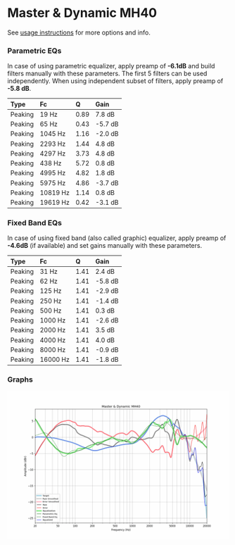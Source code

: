 # Master & Dynamic MH40
See [usage instructions](https://github.com/jaakkopasanen/AutoEq#usage) for more options and info.

### Parametric EQs
In case of using parametric equalizer, apply preamp of **-6.1dB** and build filters manually
with these parameters. The first 5 filters can be used independently.
When using independent subset of filters, apply preamp of **-5.8 dB**.

| Type    | Fc       |    Q | Gain    |
|:--------|:---------|:-----|:--------|
| Peaking | 19 Hz    | 0.89 | 7.8 dB  |
| Peaking | 65 Hz    | 0.43 | -5.7 dB |
| Peaking | 1045 Hz  | 1.16 | -2.0 dB |
| Peaking | 2293 Hz  | 1.44 | 4.8 dB  |
| Peaking | 4297 Hz  | 3.73 | 4.8 dB  |
| Peaking | 438 Hz   | 5.72 | 0.8 dB  |
| Peaking | 4995 Hz  | 4.82 | 1.8 dB  |
| Peaking | 5975 Hz  | 4.86 | -3.7 dB |
| Peaking | 10819 Hz | 1.14 | 0.8 dB  |
| Peaking | 19619 Hz | 0.42 | -3.1 dB |

### Fixed Band EQs
In case of using fixed band (also called graphic) equalizer, apply preamp of **-4.6dB**
(if available) and set gains manually with these parameters.

| Type    | Fc       |    Q | Gain    |
|:--------|:---------|:-----|:--------|
| Peaking | 31 Hz    | 1.41 | 2.4 dB  |
| Peaking | 62 Hz    | 1.41 | -5.8 dB |
| Peaking | 125 Hz   | 1.41 | -2.9 dB |
| Peaking | 250 Hz   | 1.41 | -1.4 dB |
| Peaking | 500 Hz   | 1.41 | 0.3 dB  |
| Peaking | 1000 Hz  | 1.41 | -2.6 dB |
| Peaking | 2000 Hz  | 1.41 | 3.5 dB  |
| Peaking | 4000 Hz  | 1.41 | 4.0 dB  |
| Peaking | 8000 Hz  | 1.41 | -0.9 dB |
| Peaking | 16000 Hz | 1.41 | -1.8 dB |

### Graphs
![](./Master%20&%20Dynamic%20MH40.png)